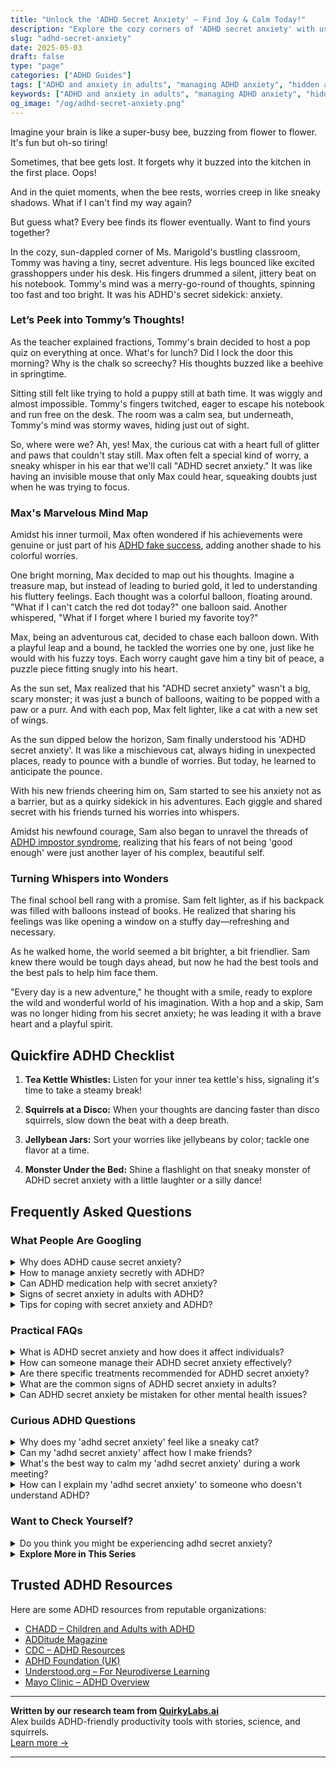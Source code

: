 ```yaml
---
title: "Unlock the 'ADHD Secret Anxiety' – Find Joy & Calm Today!"
description: "Explore the cozy corners of 'ADHD secret anxiety' with us! Find comfort and understanding as we unveil the quiet worries of ADHD minds. Let's find your flower together!"
slug: "adhd-secret-anxiety"
date: 2025-05-03
draft: false
type: "page"
categories: ["ADHD Guides"]
tags: ["ADHD and anxiety in adults", "managing ADHD anxiety", "hidden anxiety in ADHD", "ADHD secret stress", "coping with ADHD anxiety", "adult ADHD emotional challenges", "playful approaches to ADHD anxiety"]
keywords: ["ADHD and anxiety in adults", "managing ADHD anxiety", "hidden anxiety in ADHD", "ADHD secret stress", "coping with ADHD anxiety", "adult ADHD emotional challenges", "playful approaches to ADHD anxiety"]
og_image: "/og/adhd-secret-anxiety.png"
---
```


Imagine your brain is like a super-busy bee, buzzing from flower to flower. It's fun but oh-so tiring!

Sometimes, that bee gets lost. It forgets why it buzzed into the kitchen in the first place. Oops!

And in the quiet moments, when the bee rests, worries creep in like sneaky shadows. What if I can't find my way again?

But guess what? Every bee finds its flower eventually. Want to find yours together?

In the cozy, sun-dappled corner of Ms. Marigold's bustling classroom, Tommy was having a tiny, secret adventure. His legs bounced like excited grasshoppers under his desk. His fingers drummed a silent, jittery beat on his notebook. Tommy's mind was a merry-go-round of thoughts, spinning too fast and too bright. It was his ADHD's secret sidekick: anxiety.

### Let’s Peek into Tommy’s Thoughts!

As the teacher explained fractions, Tommy's brain decided to host a pop quiz on everything at once. What's for lunch? Did I lock the door this morning? Why is the chalk so screechy? His thoughts buzzed like a beehive in springtime.

Sitting still felt like trying to hold a puppy still at bath time. It was wiggly and almost impossible. Tommy's fingers twitched, eager to escape his notebook and run free on the desk. The room was a calm sea, but underneath, Tommy's mind was stormy waves, hiding just out of sight.

So, where were we? Ah, yes! Max, the curious cat with a heart full of glitter and paws that couldn't stay still. Max often felt a special kind of worry, a sneaky whisper in his ear that we'll call "ADHD secret anxiety." It was like having an invisible mouse that only Max could hear, squeaking doubts just when he was trying to focus.

### Max's Marvelous Mind Map

Amidst his inner turmoil, Max often wondered if his achievements were genuine or just part of his [ADHD fake success](/pages/adhd-fake-success/), adding another shade to his colorful worries.

One bright morning, Max decided to map out his thoughts. Imagine a treasure map, but instead of leading to buried gold, it led to understanding his fluttery feelings. Each thought was a colorful balloon, floating around. "What if I can't catch the red dot today?" one balloon said. Another whispered, "What if I forget where I buried my favorite toy?"

Max, being an adventurous cat, decided to chase each balloon down. With a playful leap and a bound, he tackled the worries one by one, just like he would with his fuzzy toys. Each worry caught gave him a tiny bit of peace, a puzzle piece fitting snugly into his heart.

As the sun set, Max realized that his "ADHD secret anxiety" wasn't a big, scary monster; it was just a bunch of balloons, waiting to be popped with a paw or a purr. And with each pop, Max felt lighter, like a cat with a new set of wings.

As the sun dipped below the horizon, Sam finally understood his 'ADHD secret anxiety'. It was like a mischievous cat, always hiding in unexpected places, ready to pounce with a bundle of worries. But today, he learned to anticipate the pounce.

With his new friends cheering him on, Sam started to see his anxiety not as a barrier, but as a quirky sidekick in his adventures. Each giggle and shared secret with his friends turned his worries into whispers.

Amidst his newfound courage, Sam also began to unravel the threads of [ADHD impostor syndrome](/pages/adhd-impostor-syndrome/), realizing that his fears of not being 'good enough' were just another layer of his complex, beautiful self.

### Turning Whispers into Wonders

The final school bell rang with a promise. Sam felt lighter, as if his backpack was filled with balloons instead of books. He realized that sharing his feelings was like opening a window on a stuffy day—refreshing and necessary.

As he walked home, the world seemed a bit brighter, a bit friendlier. Sam knew there would be tough days ahead, but now he had the best tools and the best pals to help him face them.

"Every day is a new adventure," he thought with a smile, ready to explore the wild and wonderful world of his imagination. With a hop and a skip, Sam was no longer hiding from his secret anxiety; he was leading it with a brave heart and a playful spirit.

## Quickfire ADHD Checklist

1. **Tea Kettle Whistles:** Listen for your inner tea kettle's hiss, signaling it's time to take a steamy break!

2. **Squirrels at a Disco:** When your thoughts are dancing faster than disco squirrels, slow down the beat with a deep breath.

3. **Jellybean Jars:** Sort your worries like jellybeans by color; tackle one flavor at a time.

4. **Monster Under the Bed:** Shine a flashlight on that sneaky monster of ADHD secret anxiety with a little laughter or a silly dance!

## Frequently Asked Questions



### What People Are Googling

<details><summary>Why does ADHD cause secret anxiety?</summary><p>Oh, that's a great question! ADHD can sometimes bring along a buddy called anxiety, and it often stays under the radar. This happens because the ADHD brain juggles many thoughts and tasks at once, leading to feelings of overwhelm or worry about keeping up or making mistakes. Plus, there's often a pressure to manage these spinning plates quietly, without letting them show too much, which just adds another layer of stress. It's really important to be kind to yourself and acknowledge that managing all this is a big task, but you're definitely not alone in it.</p></details>
<details><summary>How to manage anxiety secretly with ADHD?</summary><p>Absolutely, managing anxiety alongside ADHD can be quite a personal journey, and it's completely understandable that you might want to keep this private. One effective strategy is to incorporate mindful breathing exercises or short meditations into your daily routine. These can be done quietly and don’t require much time. Another helpful approach is to use a journal to organize your thoughts and feelings, which can help in processing emotions discreetly. Remember, it’s okay to take small steps and find what uniquely works for you.</p></details>
<details><summary>Can ADHD medication help with secret anxiety?</summary><p>Absolutely, many people with ADHD find that their medication helps with what you might call "secret anxiety." This type of anxiety often stems from the daily challenges and struggles related to managing ADHD symptoms. When medication helps to better regulate attention and impulsivity, it can lead to a more organized approach to tasks and responsibilities, which in turn can reduce anxiety. It’s like clearing a foggy path—it's much easier to navigate and feel confident about where you’re going when you can see ahead clearly!</p></details>
<details><summary>Signs of secret anxiety in adults with ADHD?</summary><p>Absolutely, identifying secret anxiety in adults with ADHD is so important, yet it can be quite subtle. You might notice that your mind often races or that you’re persistently overwhelmed by daily tasks, which feels a lot like your usual ADHD symptoms, but with an anxious undercurrent. Procrastination is another key sign, not just putting off tasks because they feel daunting, but also feeling a sense of dread about starting them. If you find yourself constantly overthinking past conversations or decisions, it might be your anxiety peeking through. Recognizing these signs is a big step toward managing them, so you’re doing great by just being aware!</p></details>
<details><summary>Tips for coping with secret anxiety and ADHD?</summary><p>Absolutely, dealing with both secret anxiety and ADHD can certainly feel overwhelming at times, but you're not alone in this. One helpful tip is to create a small, comforting routine that you can turn to during anxious moments—this could be as simple as a cup of herbal tea or a few minutes of deep breathing. It's also beneficial to break tasks into smaller, manageable steps to avoid feeling swamped, which can reduce anxiety and make ADHD symptoms more manageable. Lastly, never hesitate to jot down your thoughts and feelings in a journal; this can help you process emotions and clarify your thoughts, making everything feel a bit more manageable.</p></details>



### Practical FAQs

<details><summary>What is ADHD secret anxiety and how does it affect individuals?</summary><p>ADHD secret anxiety is a lesser-known aspect of ADHD that involves feelings of worry and unease about one's ADHD-related challenges, often kept hidden from others. This kind of anxiety stems from the fear of judgment or not meeting expectations, both personal and societal. It can really weigh on an individual, making them feel isolated or overwhelmed in managing everyday tasks that seem effortless to others. Understanding and acknowledging this facet of ADHD can be a comforting first step towards seeking support and strategies to alleviate that hidden burden.</p></details>
<details><summary>How can someone manage their ADHD secret anxiety effectively?</summary><p>Absolutely, managing secret anxiety alongside ADHD can definitely feel overwhelming, but you're not alone in this. A good starting point is to establish a daily routine that includes time for relaxation and mindfulness practices, which can really help quieten those anxious thoughts. It’s also very beneficial to talk about your feelings with someone you trust – it could be a friend, a family member, or a therapist. Remember, taking small steps towards understanding and managing your anxiety is perfectly okay, and every little bit of progress is a big win!</p></details>
<details><summary>Are there specific treatments recommended for ADHD secret anxiety?</summary><p>Absolutely, dealing with what's often called "secret anxiety" in ADHD can be quite challenging, but you're not alone in this. Cognitive Behavioral Therapy (CBT) is highly recommended because it helps address the thought patterns that contribute to anxiety. Additionally, medication prescribed by a healthcare provider can also play a crucial role in managing both ADHD and anxiety symptoms effectively. It's always a good idea to discuss your feelings of anxiety with your doctor or therapist, who can tailor a treatment plan to suit your specific needs. Remember, seeking help is a sign of strength, not weakness, and it's the first step towards feeling better.</p></details>
<details><summary>What are the common signs of ADHD secret anxiety in adults?</summary><p>Absolutely, let's gently unpack that. Secret anxiety in adults with ADHD often manifests as an inner feeling of restlessness or being constantly overwhelmed. You might notice it as a persistent worry about missing something important or not meeting expectations, which can really be tough. It’s also common to experience difficulty in managing daily tasks which might seem simple to others but feel like a mountain to you. Remember, it's okay to feel this way, and reaching out for support can make a world of difference.</p></details>
<details><summary>Can ADHD secret anxiety be mistaken for other mental health issues?</summary><p>Absolutely, it's quite common for ADHD-related anxiety to be misunderstood or even mislabeled as another mental health issue. This happens because ADHD and anxiety share some overlapping symptoms, like restlessness and difficulty concentrating. It's really important to get a thorough evaluation by a professional who understands both ADHD and anxiety to ensure you get the most accurate diagnosis. Remember, understanding the root of what you're experiencing is a big step towards finding the most effective strategies and support.</p></details>



### Curious ADHD Questions

<details><summary>Why does my 'adhd secret anxiety' feel like a sneaky cat?</summary><p>Ah, that's such a vivid way to describe it! ADHD often brings along its little friend, anxiety, which can indeed feel just like a sneaky cat—quietly lurking and then suddenly pouncing when you least expect it. This happens because ADHD affects how we process emotions and react to our environment, making us sometimes feel overwhelmed or unexpectedly anxious. Remember, it's completely okay to feel this way, and recognizing it as part of your unique brain's response can be a big step towards managing those sneaky moments more effectively.</p></details>
<details><summary>Can my 'adhd secret anxiety' affect how I make friends?</summary><p>Absolutely, it's quite common for your 'ADHD secret anxiety' to influence your social interactions and friendships. When you have ADHD, you might find yourself worrying more about how you're perceived by others, or feeling anxious about keeping up with conversations, which can make socializing feel daunting. Remember, it's okay to take friendships at your own pace and communicate your feelings with those you trust. Creating friendships that accommodate and understand your unique needs can lead to more meaningful and supportive connections.</p></details>
<details><summary>What's the best way to calm my 'adhd secret anxiety' during a work meeting?</summary><p>It's completely understandable to feel that secret anxiety during meetings—it can feel like a lot to manage! A helpful approach is to prepare a bit in advance by joting down key points you want to address or questions you might have; this can boost your confidence and keep your thoughts organized. During the meeting, allow yourself small, discreet fidgets like a stress ball or doodling, which can actually help in keeping your mind focused. And remember, it’s perfectly okay to ask for a recap or clarification if your mind does wander—it shows engagement and a desire to be thorough!</p></details>
<details><summary>How can I explain my 'adhd secret anxiety' to someone who doesn't understand ADHD?</summary><p>Opening up about your "ADHD secret anxiety" can feel like a big step, so it's wonderful that you're considering sharing your experiences. When explaining it to someone who might not be familiar with ADHD, you could start by describing how ADHD affects your thoughts and emotions, not just your ability to pay attention or sit still. Try using simple analogies, like comparing your racing thoughts to a browser with too many tabs open, which can make you feel overwhelmed or anxious. By sharing in a way that relates to everyday experiences, you'll help them understand the unique challenges you face, fostering a deeper empathy and support from them.</p></details>



### Want to Check Yourself?

<details><summary>Do you think you might be experiencing adhd secret anxiety?</summary><p>Absolutely, it's quite common to feel a sense of secret anxiety when you're dealing with ADHD. This kind of anxiety isn't always loud or straightforward; it can be a quiet, nagging feeling that something isn't quite right, especially when you're trying to meet expectations that don't quite align with how your brain works. Remember, ADHD affects not just focus but also how you handle emotions and stress, making you more susceptible to feelings of anxiety. It's important to recognize these feelings and discuss them with someone who understands, like a therapist or an ADHD coach, so you can find strategies that resonate with your unique needs.</p></details>

<script type="application/ld+json">
{
  "@context": "https://schema.org",
  "@type": "FAQPage",
  "mainEntity": [
    {
      "@type": "Question",
      "name": "Why does ADHD cause secret anxiety?",
      "acceptedAnswer": {
        "@type": "Answer",
        "text": "Oh, that's a great question! ADHD can sometimes bring along a buddy called anxiety, and it often stays under the radar. This happens because the ADHD brain juggles many thoughts and tasks at once, leading to feelings of overwhelm or worry about keeping up or making mistakes. Plus, there's often a pressure to manage these spinning plates quietly, without letting them show too much, which just adds another layer of stress. It's really important to be kind to yourself and acknowledge that managing all this is a big task, but you're definitely not alone in it."
      }
    },
    {
      "@type": "Question",
      "name": "How to manage anxiety secretly with ADHD?",
      "acceptedAnswer": {
        "@type": "Answer",
        "text": "Absolutely, managing anxiety alongside ADHD can be quite a personal journey, and it's completely understandable that you might want to keep this private. One effective strategy is to incorporate mindful breathing exercises or short meditations into your daily routine. These can be done quietly and don\u2019t require much time. Another helpful approach is to use a journal to organize your thoughts and feelings, which can help in processing emotions discreetly. Remember, it\u2019s okay to take small steps and find what uniquely works for you."
      }
    },
    {
      "@type": "Question",
      "name": "Can ADHD medication help with secret anxiety?",
      "acceptedAnswer": {
        "@type": "Answer",
        "text": "Absolutely, many people with ADHD find that their medication helps with what you might call \"secret anxiety.\" This type of anxiety often stems from the daily challenges and struggles related to managing ADHD symptoms. When medication helps to better regulate attention and impulsivity, it can lead to a more organized approach to tasks and responsibilities, which in turn can reduce anxiety. It\u2019s like clearing a foggy path\u2014it's much easier to navigate and feel confident about where you\u2019re going when you can see ahead clearly!"
      }
    },
    {
      "@type": "Question",
      "name": "Signs of secret anxiety in adults with ADHD?",
      "acceptedAnswer": {
        "@type": "Answer",
        "text": "Absolutely, identifying secret anxiety in adults with ADHD is so important, yet it can be quite subtle. You might notice that your mind often races or that you\u2019re persistently overwhelmed by daily tasks, which feels a lot like your usual ADHD symptoms, but with an anxious undercurrent. Procrastination is another key sign, not just putting off tasks because they feel daunting, but also feeling a sense of dread about starting them. If you find yourself constantly overthinking past conversations or decisions, it might be your anxiety peeking through. Recognizing these signs is a big step toward managing them, so you\u2019re doing great by just being aware!"
      }
    },
    {
      "@type": "Question",
      "name": "Tips for coping with secret anxiety and ADHD?",
      "acceptedAnswer": {
        "@type": "Answer",
        "text": "Absolutely, dealing with both secret anxiety and ADHD can certainly feel overwhelming at times, but you're not alone in this. One helpful tip is to create a small, comforting routine that you can turn to during anxious moments\u2014this could be as simple as a cup of herbal tea or a few minutes of deep breathing. It's also beneficial to break tasks into smaller, manageable steps to avoid feeling swamped, which can reduce anxiety and make ADHD symptoms more manageable. Lastly, never hesitate to jot down your thoughts and feelings in a journal; this can help you process emotions and clarify your thoughts, making everything feel a bit more manageable."
      }
    }
  ]
}
</script>
<script type="application/ld+json">
{
  "@context": "https://schema.org",
  "@type": "Article",
  "author": {
    "@type": "Person",
    "name": "QuirkyLabs",
    "url": "https://quirkylabs.ai/about"
  },
  "headline": "\"Unlock the 'ADHD Secret Anxiety' \u2013 Find Joy & Calm Today!\"",
  "mainEntityOfPage": "https://blog.quirkylabs.ai/pages/adhd-secret-anxiety/",
  "datePublished": "2025-05-03"
}
</script>
<script type="application/ld+json">
{
  "@context": "https://schema.org",
  "@type": "BreadcrumbList",
  "itemListElement": [
    {
      "@type": "ListItem",
      "position": 1,
      "name": "Home",
      "item": "https://quirkylabs.ai/"
    },
    {
      "@type": "ListItem",
      "position": 2,
      "name": "Blog",
      "item": "https://blog.quirkylabs.ai/"
    },
    {
      "@type": "ListItem",
      "position": 3,
      "name": "\"Unlock the 'ADHD Secret Anxiety' \u2013 Find Joy & Calm Today!\"",
      "item": "https://blog.quirkylabs.ai/pages/adhd-secret-anxiety/"
    }
  ]
}
</script>

<details>
<summary><strong>Explore More in This Series</strong></summary>

- [Adhd Fear Of Being Found Out](/pages/adhd-fear-of-being-found-out/)
- [Adhd Hide Your Struggles](/pages/adhd-hide-your-struggles/)
- [Adhd Validation Hunger](/pages/adhd-validation-hunger/)
- [Adhd Overcompensating](/pages/adhd-overcompensating/)
- [Adhd Working Hard To Fit In](/pages/adhd-working-hard-to-fit-in/)
- [Adhd Doing Too Much](/pages/adhd-doing-too-much/)
- [Adhd Why Success Feels Fake](/pages/adhd-why-success-feels-fake/)
- [Adhd Compliment Doubt](/pages/adhd-compliment-doubt/)
</details>



## Trusted ADHD Resources

Here are some ADHD resources from reputable organizations:

- [CHADD – Children and Adults with ADHD](https://chadd.org)
- [ADDitude Magazine](https://www.additudemag.com)
- [CDC – ADHD Resources](https://www.cdc.gov/ncbddd/adhd)
- [ADHD Foundation (UK)](https://www.adhdfoundation.org.uk)
- [Understood.org – For Neurodiverse Learning](https://www.understood.org)
- [Mayo Clinic – ADHD Overview](https://www.mayoclinic.org/diseases-conditions/adhd)


---

**Written by our research team from [QuirkyLabs.ai](https://quirkylabs.ai)**  
Alex builds ADHD-friendly productivity tools with stories, science, and squirrels.  
[Learn more →](https://quirkylabs.ai)

---